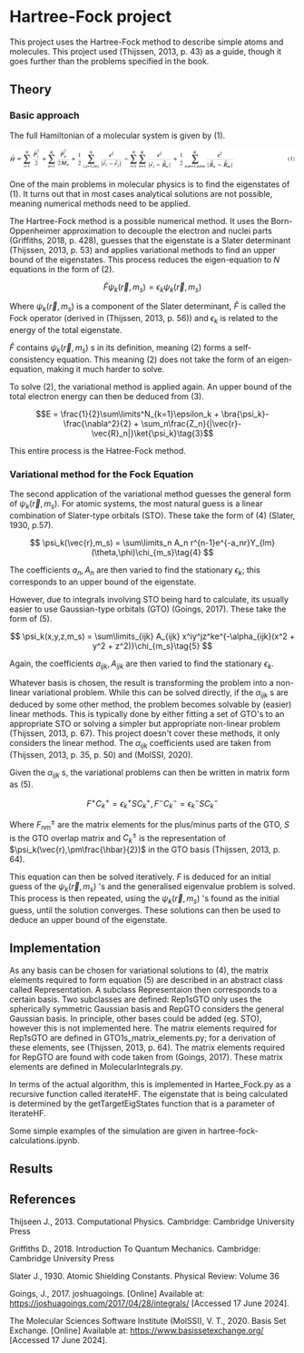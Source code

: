 # Hartree-Fock project

This project uses the Hartree-Fock method to describe simple atoms and molecules. This project used (Thijssen, 2013, p. 43) as a guide, though it goes further than the problems specified in the book. 

## Theory

### Basic approach

The full Hamiltonian of a molecular system is given by $(1)$.

![alt text](https://raw.githubusercontent.com/Williame33445/physics-projects/main/electronic_structure/hartree_fock/electronic-hamiltonian.png)

One of the main problems in molecular physics is to find the eigenstates of $(1)$. It turns out that in most cases analytical solutions are not possible, meaning numerical methods need to be applied.

The Hartree-Fock method is a possible numerical method. It uses the Born-Oppenheimer approximation to decouple the electron and nuclei parts (Griffiths, 2018, p. 428),  guesses that the eigenstate is a Slater determinant (Thijssen, 2013, p. 53) and applies variational methods to find an upper bound of the eigenstates. This process reduces the eigen-equation to $N$ equations in the form of $(2)$.

$$\hat{F}\psi_k(\vec{r},m_s) = \epsilon_k\psi_k(\vec{r},m_s)\tag{2}$$

Where $\psi_k(\vec{r},m_s)$ is a component of the Slater determinant, $\hat{F}$ is called the Fock operator (derived in  (Thijssen, 2013, p. 56)) and $\epsilon_k$ is related to the energy of the total eigenstate.

$\hat{F}$ contains $\psi_k(\vec{r},m_s)$ s in its definition, meaning $(2)$ forms a self-consistency equation. This meaning $(2)$ does not take the form of an eigen-equation, making it much harder to solve.


To solve (2), the variational method is applied again. An upper bound of the total electron energy can then be deduced from $(3)$.

$$E = \frac{1}{2}\sum\limits^N_{k=1}\epsilon_k + \bra{\psi_k}-\frac{\nabla^2}{2} + \sum_n\frac{Z_n}{|\vec{r}-\vec{R}_n|}\ket{\psi_k}\tag{3}$$

This entire process is the Hatree-Fock method.

### Variational method for the Fock Equation

The second application of the variational method guesses the general form of $\psi_k(\vec{r},m_s)$. For atomic systems, the most natural guess is a linear combination of Slater-type orbitals (STO). These take the form of $(4)$ (Slater, 1930, p.57).

$$
\psi_k(\vec{r},m_s) = \sum\limits_n A_n     r^{n-1}e^{-a_nr}Y_{lm}(\theta,\phi)\chi_{m_s}\tag{4}
$$

The coefficients $a_n,A_n$ are then varied to find the stationary $\epsilon_k$; this corresponds to an upper bound of the eigenstate.

However, due to integrals involving STO being hard to calculate, its usually easier to use Gaussian-type orbitals (GTO) (Goings, 2017). These take the form of $(5)$.

$$
\psi_k(x,y,z,m_s) = \sum\limits_{ijk} A_{ijk} x^iy^jz^ke^{-\alpha_{ijk}(x^2 + y^2 + z^2)}\chi_{m_s}\tag{5}
$$  

Again, the coefficients $a_{ijk},A_{ijk}$ are then varied to find the stationary $\epsilon_k$. 

Whatever basis is chosen, the result is transforming the problem into a non-linear variational problem. While this can be solved directly, if the $\alpha_{ijk}$ s are deduced by some other method, the problem becomes solvable by (easier) linear methods. This is typically done by either fitting a set of GTO's to an appropriate STO or solving a simpler but appropriate non-linear problem (Thijssen, 2013, p. 67). This project doesn't cover these methods, it only considers the linear method. The $\alpha_{ijk}$ coefficients used are taken from (Thijssen, 2013, p. 35, p. 50) and (MolSSI, 2020).

Given the $\alpha_{ijk}$ s, the variational problems can then be written in matrix form as $(5)$.

$$F^+C_k^+ = \epsilon_k^+SC_k^+,F^-C_k^- = \epsilon_k^-SC_k^-\tag{5}$$

Where $F_{nm}^{\pm}$ are the matrix elements for the plus/minus parts of the GTO, $S$ is the GTO overlap matrix and $C_k^{\pm}$ is the representation of $\psi_k(\vec{r},\pm\frac{\hbar}{2})$ in the GTO basis (Thijssen, 2013, p. 64).

This equation can then be solved iteratively. $F$ is deduced for an initial guess of the $\psi_k(\vec{r},m_s)$ 's and the generalised eigenvalue problem is solved. This process is then repeated, using the $\psi_k(\vec{r},m_s)$ 's found as the initial guess, until the solution converges. These solutions can then be used to deduce an upper bound of the eigenstate.

## Implementation

As any basis can be chosen for variational solutions to $(4)$, the matrix elements required to form equation $(5)$ are described in an abstract class called Representation. A subclass Representaion then corresponds to a certain basis. Two subclasses are defined: Rep1sGTO only uses the spherically symmetric Gaussian basis and RepGTO considers the general Gaussian basis. In principle, other bases could be added (eg. STO), however this is not implemented here. The matrix elements required for Rep1sGTO are defined in GTO1s_matrix_elements.py; for a derivation of these elements, see (Thijssen, 2013, p. 64). The matrix elements required for RepGTO are found with code taken from (Goings, 2017). These matrix elements are defined in MolecularIntegrals.py.

In terms of the actual algorithm, this is implemented in Hartee_Fock.py as a recursive function called iterateHF. The eigenstate that is being calculated is determined by the getTargetEigStates function that is a parameter of iterateHF.

Some simple examples of the simulation are given in hartree-fock-calculations.ipynb.

## Results

## References

Thijseen J., 2013. Computational Physics. Cambridge: Cambridge University Press

Griffiths D., 2018. Introduction To Quantum Mechanics.  Cambridge: Cambridge University Press

Slater J., 1930. Atomic Shielding Constants. Physical Review: Volume 36

Goings, J., 2017. joshuagoings. [Online] 
Available at: https://joshuagoings.com/2017/04/28/integrals/
[Accessed 17 June 2024].

The Molecular Sciences Software Institute (MolSSI), V. T., 2020. Basis Set Exchange. [Online] 
Available at: https://www.basissetexchange.org/
[Accessed 17 June 2024].

